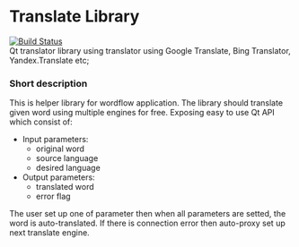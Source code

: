 # Translate Library
[![Build Status](https://travis-ci.org/damaxi/translate.svg?branch=master)](https://travis-ci.org/damaxi/translate)   
Qt translator library using translator using Google Translate, Bing Translator, Yandex.Translate etc;

### Short description
This is helper library for wordflow application. The library should translate given word using multiple engines for free. 
Exposing easy to use Qt API which consist of:
* Input parameters:
	* original word
	* source language
	* desired language
* Output parameters:
	* translated word
	* error flag

The user set up one of parameter then when all parameters are setted, the word is auto-translated. If there is connection error then auto-proxy set up next translate engine.
